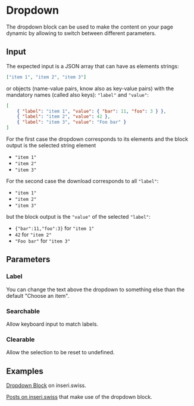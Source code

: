 # Dropdown

The dropdown block can be used to make the content on your page dynamic by allowing to switch between different parameters.

## Input

The expected input is a JSON array that can have as elements strings:

```json
["item 1", "item 2", "item 3"]
```

or objects (name-value pairs, know also as key-value pairs) with the mandatory names (called also keys): `"label"` and `"value"`:

```json
[
	{ "label": "item 1", "value": { "bar": 11, "foo": 3 } },
	{ "label": "item 2", "value": 42 },
	{ "label": "item 3", "value": "Foo bar" }
]
```

For the first case the dropdown corresponds to its elements and the block output is the selected string element

- `"item 1"`
- `"item 2"`
- `"item 3"`

For the second case the download corresponds to all `"label"`:

- `"item 1"`
- `"item 2"`
- `"item 3"`

but the block output is the `"value"` of the selected `"label"`:

- `{"bar":11,"foo":3}` for `"item 1"`
- `42` for `"item 2"`
- `"Foo bar"` for `"item 3"`

## Parameters

### Label

You can change the text above the dropdown to something else than the default "Choose an item".

### Searchable

Allow keyboard input to match labels.

### Clearable

Allow the selection to be reset to undefined.

## Examples

[Dropdown Block](https://inseri.swiss/2022/12/dropdown-block/) on inseri.swiss.

[Posts on inseri.swiss](https://inseri.swiss/tag/dropdown/) that make use of the dropdown block.
